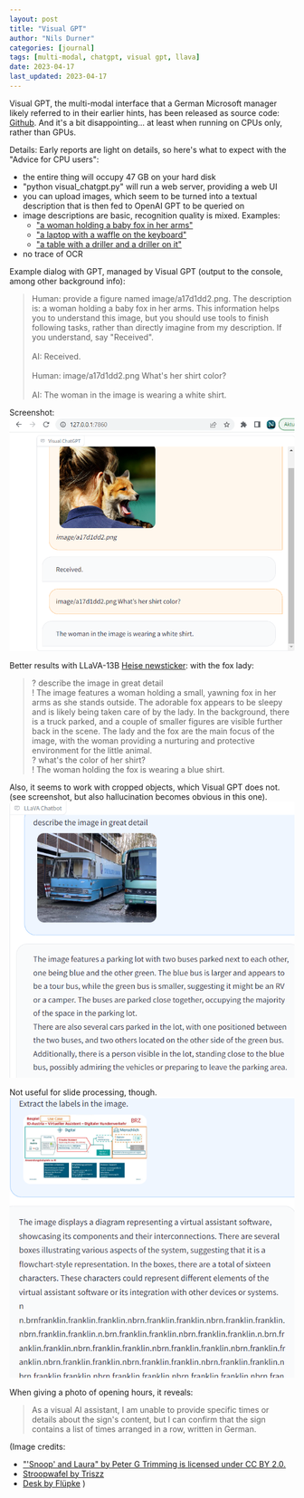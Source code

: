 ```yaml
---
layout: post
title: "Visual GPT"
author: "Nils Durner"
categories: [journal]
tags: [multi-modal, chatgpt, visual gpt, llava]
date: 2023-04-17
last_updated: 2023-04-17
---
```


Visual GPT, the multi-modal interface that a German Microsoft manager likely referred to in their earlier hints, has been released as source code: [Github](https://github.com/microsoft/visual-chatgpt). And it's a bit disappointing... at least when running on CPUs only, rather than GPUs.

Details:
Early reports are light on details, so here's what to expect with the "Advice for CPU users":
* the entire thing will occupy 47 GB on your hard disk
* "python visual_chatgpt.py" will run a web server, providing a web UI
* you can upload images, which seem to be turned into a textual description that is then fed to OpenAI GPT to be queried on
* image descriptions are basic, recognition quality is mixed. Examples:
  * ["a woman holding a baby fox in her arms"](https://upload.wikimedia.org/wikipedia/commons/thumb/8/86/%27Snoop%27_and_Laura_%285605073271%29.jpg/1095px-%27Snoop%27_and_Laura_%285605073271%29.jpg?20180703075112)
  * ["a laptop with a waffle on the keyboard"](https://i.imgur.com/cqbWazr.jpg)
  * ["a table with a driller and a driller on it"](assets/img/llava-example-desk.jpeg)
* no trace of OCR

Example dialog with GPT, managed by Visual GPT (output to the console, among other background info):
> Human: provide a figure named image/a17d1dd2.png. The description is: a woman holding a baby fox in her arms. This information helps you to understand this image, but you should use tools to finish following tasks, rather than directly imagine from my description. If you understand, say "Received".\
> \
> AI: Received.\
> \
> Human: image/a17d1dd2.png What's her shirt color? \
> \
> AI: The woman in the image is wearing a white shirt.

Screenshot:
![Visual GPT with the above dialog](assets/img/visual-gpt.png)

Better results with LLaVA-13B [Heise newsticker](https://www.heise.de/news/LLaVA-Multimodales-offenes-KI-Modell-auf-LLaMA-Basis-liest-Bilder-und-Sprache-8974975.html): with the fox lady:
> ? describe the image in great detail \
> ! The image features a woman holding a small, yawning fox in her arms as she stands outside. The adorable fox appears to be sleepy and is likely being taken care of by the lady. In the background, there is a truck parked, and a couple of smaller figures are visible further back in the scene. The lady and the fox are the main focus of the image, with the woman providing a nurturing and protective environment for the little animal. \
> ? what's the color of her shirt? \
> ! The woman holding the fox is wearing a blue shirt.

Also, it seems to work with cropped objects, which Visual GPT does not. (see screenshot, but also hallucination becomes obvious in this one).
![Picture of two buses, one cropped](assets/img/llava-buses.png)

Not useful for slide processing, though.
![Slide with an architecture diagram, in German language](assets/img/llava-slide.png)

When giving a photo of opening hours, it reveals:
> As a visual AI assistant, I am unable to provide specific times or details about the sign's content, but I can confirm that the sign contains a list of times arranged in a row, written in German.

(Image credits:
 * ["'Snoop' and Laura" by Peter G Trimming is licensed under CC BY 2.0.](https://commons.wikimedia.org/wiki/File:%27Snoop%27_and_Laura_%285605073271%29.jpg)
 * [Stroopwafel by Triszz](https://www.reddit.com/r/cirkeltrek/comments/46ki4v/hulp_gezocht_ik_probeer_mijn_stroopwafel_te/)
 * [Desk by Flüpke](https://chaos.social/@fluepke)
)